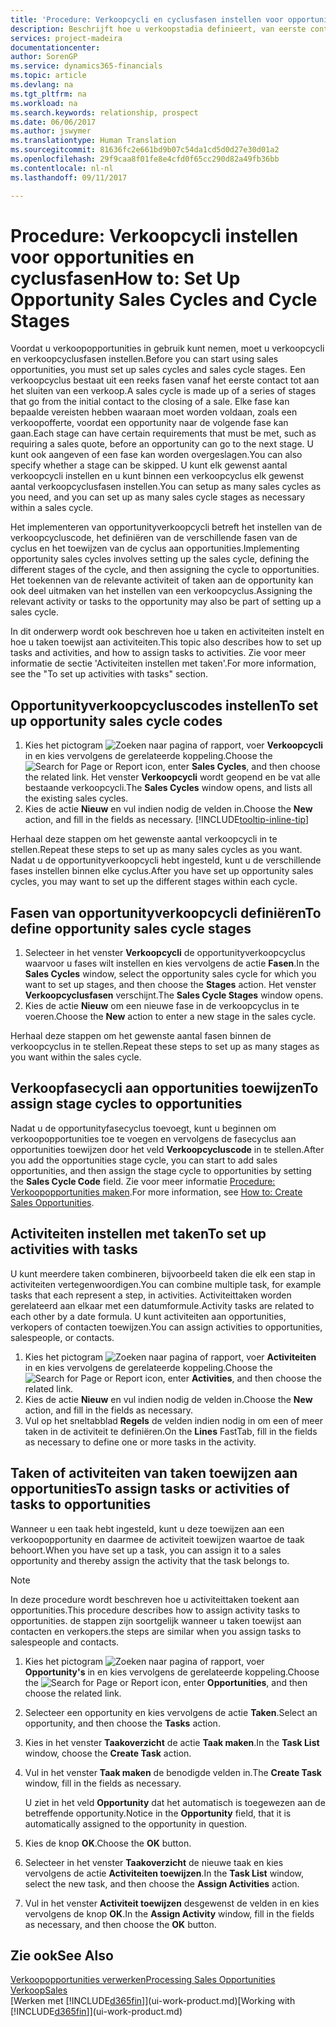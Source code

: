 ```yaml
---
title: 'Procedure: Verkoopcycli en cyclusfasen instellen voor opportunities| Microsoft Docs'
description: Beschrijft hoe u verkoopstadia definieert, van eerste contact tot sluiten, om een verkoopcyclus te maken en toe te wijzen aan opportunities in Financials.
services: project-madeira
documentationcenter: 
author: SorenGP
ms.service: dynamics365-financials
ms.topic: article
ms.devlang: na
ms.tgt_pltfrm: na
ms.workload: na
ms.search.keywords: relationship, prospect
ms.date: 06/06/2017
ms.author: jswymer
ms.translationtype: Human Translation
ms.sourcegitcommit: 81636fc2e661bd9b07c54da1cd5d0d27e30d01a2
ms.openlocfilehash: 29f9caa8f01fe8e4cfd0f65cc290d82a49fb36bb
ms.contentlocale: nl-nl
ms.lasthandoff: 09/11/2017

---
```

# <a name="how-to-set-up-opportunity-sales-cycles-and-cycle-stages"></a><span data-ttu-id="68dda-103">Procedure: Verkoopcycli instellen voor opportunities en cyclusfasen</span><span class="sxs-lookup"><span data-stu-id="68dda-103">How to: Set Up Opportunity Sales Cycles and Cycle Stages</span></span>
<span data-ttu-id="68dda-104">Voordat u verkoopopportunities in gebruik kunt nemen, moet u verkoopcycli en verkoopcyclusfasen instellen.</span><span class="sxs-lookup"><span data-stu-id="68dda-104">Before you can start using sales opportunities, you must set up sales cycles and sales cycle stages.</span></span> <span data-ttu-id="68dda-105">Een verkoopcyclus bestaat uit een reeks fasen vanaf het eerste contact tot aan het sluiten van een verkoop.</span><span class="sxs-lookup"><span data-stu-id="68dda-105">A sales cycle is made up of a series of stages that go from the initial contact to the closing of a sale.</span></span> <span data-ttu-id="68dda-106">Elke fase kan bepaalde vereisten hebben waaraan moet worden voldaan, zoals een verkoopofferte, voordat een opportunity naar de volgende fase kan gaan.</span><span class="sxs-lookup"><span data-stu-id="68dda-106">Each stage can have certain requirements that must be met, such as requiring a sales quote, before an opportunity can go to the next stage.</span></span> <span data-ttu-id="68dda-107">U kunt ook aangeven of een fase kan worden overgeslagen.</span><span class="sxs-lookup"><span data-stu-id="68dda-107">You can also specify whether a stage can be skipped.</span></span> <span data-ttu-id="68dda-108">U kunt elk gewenst aantal verkoopcycli instellen en u kunt binnen een verkoopcyclus elk gewenst aantal verkoopcyclusfasen instellen.</span><span class="sxs-lookup"><span data-stu-id="68dda-108">You can setup as many sales cycles as you need, and you can set up as many sales cycle stages as necessary within a sales cycle.</span></span>

<span data-ttu-id="68dda-109">Het implementeren van opportunityverkoopcycli betreft het instellen van de verkoopcycluscode, het definiëren van de verschillende fasen van de cyclus en het toewijzen van de cyclus aan opportunities.</span><span class="sxs-lookup"><span data-stu-id="68dda-109">Implementing opportunity sales cycles involves setting up the sales cycle, defining the different stages of the cycle, and then assigning the cycle to opportunities.</span></span> <span data-ttu-id="68dda-110">Het toekennen van de relevante activiteit of taken aan de opportunity kan ook deel uitmaken van het instellen van een verkoopcyclus.</span><span class="sxs-lookup"><span data-stu-id="68dda-110">Assigning the relevant activity or tasks to the opportunity may also be part of setting up a sales cycle.</span></span>

<span data-ttu-id="68dda-111">In dit onderwerp wordt ook beschreven hoe u taken en activiteiten instelt en hoe u taken toewijst aan activiteiten.</span><span class="sxs-lookup"><span data-stu-id="68dda-111">This topic also describes how to set up tasks and activities, and how to assign tasks to activities.</span></span> <span data-ttu-id="68dda-112">Zie voor meer informatie de sectie 'Activiteiten instellen met taken'.</span><span class="sxs-lookup"><span data-stu-id="68dda-112">For more information, see the "To set up activities with tasks" section.</span></span>

## <a name="to-set-up-opportunity-sales-cycle-codes"></a><span data-ttu-id="68dda-113">Opportunityverkoopcycluscodes instellen</span><span class="sxs-lookup"><span data-stu-id="68dda-113">To set up opportunity sales cycle codes</span></span>
1. <span data-ttu-id="68dda-114">Kies het pictogram ![Zoeken naar pagina of rapport](media/ui-search/search_small.png "pictogram Zoeken naar pagina of rapport"), voer **Verkoopcycli** in en kies vervolgens de gerelateerde koppeling.</span><span class="sxs-lookup"><span data-stu-id="68dda-114">Choose the ![Search for Page or Report](media/ui-search/search_small.png "Search for Page or Report icon") icon, enter **Sales Cycles**, and then choose the related link.</span></span> <span data-ttu-id="68dda-115">Het venster **Verkoopcycli** wordt geopend en be vat alle bestaande verkoopcycli.</span><span class="sxs-lookup"><span data-stu-id="68dda-115">The **Sales Cycles** window opens, and lists all the existing sales cycles.</span></span>
2. <span data-ttu-id="68dda-116">Kies de actie **Nieuw** en vul indien nodig de velden in.</span><span class="sxs-lookup"><span data-stu-id="68dda-116">Choose the **New** action, and fill in the fields as necessary.</span></span> [!INCLUDE[tooltip-inline-tip](includes/tooltip-inline-tip_md.md)]

<span data-ttu-id="68dda-117">Herhaal deze stappen om het gewenste aantal verkoopcycli in te stellen.</span><span class="sxs-lookup"><span data-stu-id="68dda-117">Repeat these steps to set up as many sales cycles as you want.</span></span> <span data-ttu-id="68dda-118">Nadat u de opportunityverkoopcycli hebt ingesteld, kunt u de verschillende fases instellen binnen elke cyclus.</span><span class="sxs-lookup"><span data-stu-id="68dda-118">After you have set up opportunity sales cycles, you may want to set up the different stages within each cycle.</span></span>

## <a name="to-define-opportunity-sales-cycle-stages"></a><span data-ttu-id="68dda-119">Fasen van opportunityverkoopcycli definiëren</span><span class="sxs-lookup"><span data-stu-id="68dda-119">To define opportunity sales cycle stages</span></span>
1. <span data-ttu-id="68dda-120">Selecteer in het venster **Verkoopcycli** de opportunityverkoopcyclus waarvoor u fases wilt instellen en kies vervolgens de actie **Fasen**.</span><span class="sxs-lookup"><span data-stu-id="68dda-120">In the **Sales Cycles** window, select the opportunity sales cycle for which you want to set up stages, and then choose the **Stages** action.</span></span> <span data-ttu-id="68dda-121">Het venster **Verkoopcyclusfasen** verschijnt.</span><span class="sxs-lookup"><span data-stu-id="68dda-121">The **Sales Cycle Stages** window opens.</span></span>
2. <span data-ttu-id="68dda-122">Kies de actie **Nieuw** om een nieuwe fase in de verkoopcyclus in te voeren.</span><span class="sxs-lookup"><span data-stu-id="68dda-122">Choose the **New** action to enter a new stage in the sales cycle.</span></span>

<span data-ttu-id="68dda-123">Herhaal deze stappen om het gewenste aantal fasen binnen de verkoopcyclus in te stellen.</span><span class="sxs-lookup"><span data-stu-id="68dda-123">Repeat these steps to set up as many stages as you want within the sales cycle.</span></span>

## <a name="to-assign-stage-cycles-to-opportunities"></a><span data-ttu-id="68dda-124">Verkoopfasecycli aan opportunities toewijzen</span><span class="sxs-lookup"><span data-stu-id="68dda-124">To assign stage cycles to opportunities</span></span>
<span data-ttu-id="68dda-125">Nadat u de opportunityfasecyclus toevoegt, kunt u beginnen om verkoopopportunities toe te voegen en vervolgens de fasecyclus aan opportunities toewijzen door het veld **Verkoopcycluscode** in te stellen.</span><span class="sxs-lookup"><span data-stu-id="68dda-125">After you add the opportunities stage cycle, you can start to add sales opportunities, and then assign the stage cycle to opportunities by setting the **Sales Cycle Code** field.</span></span> <span data-ttu-id="68dda-126">Zie voor meer informatie [Procedure: Verkoopopportunities maken](marketing-how-create-opportunities.md).</span><span class="sxs-lookup"><span data-stu-id="68dda-126">For more information, see [How to: Create Sales Opportunities](marketing-how-create-opportunities.md).</span></span>

## <a name="to-set-up-activities-with-tasks"></a><span data-ttu-id="68dda-127">Activiteiten instellen met taken</span><span class="sxs-lookup"><span data-stu-id="68dda-127">To set up activities with tasks</span></span>
<span data-ttu-id="68dda-128">U kunt meerdere taken combineren, bijvoorbeeld taken die elk een stap in activiteiten vertegenwoordigen.</span><span class="sxs-lookup"><span data-stu-id="68dda-128">You can combine multiple task, for example tasks that each represent a step, in activities.</span></span> <span data-ttu-id="68dda-129">Activiteittaken worden gerelateerd aan elkaar met een datumformule.</span><span class="sxs-lookup"><span data-stu-id="68dda-129">Activity tasks are related to each other by a date formula.</span></span> <span data-ttu-id="68dda-130">U kunt activiteiten aan opportunities, verkopers of contacten toewijzen.</span><span class="sxs-lookup"><span data-stu-id="68dda-130">You can assign activities to opportunities, salespeople, or contacts.</span></span>

1. <span data-ttu-id="68dda-131">Kies het pictogram ![Zoeken naar pagina of rapport](media/ui-search/search_small.png "pictogram Zoeken naar pagina of rapport"), voer **Activiteiten** in en kies vervolgens de gerelateerde koppeling.</span><span class="sxs-lookup"><span data-stu-id="68dda-131">Choose the ![Search for Page or Report](media/ui-search/search_small.png "Search for Page or Report icon") icon, enter **Activities**, and then choose the related link.</span></span>
2. <span data-ttu-id="68dda-132">Kies de actie **Nieuw** en vul indien nodig de velden in.</span><span class="sxs-lookup"><span data-stu-id="68dda-132">Choose the **New** action, and fill in the fields as necessary.</span></span>
3. <span data-ttu-id="68dda-133">Vul op het sneltabblad **Regels** de velden indien nodig in om een of meer taken in de activiteit te definiëren.</span><span class="sxs-lookup"><span data-stu-id="68dda-133">On the **Lines** FastTab, fill in the fields as necessary to define one or more tasks in the activity.</span></span>

## <a name="to-assign-tasks-or-activities-of-tasks-to-opportunities"></a><span data-ttu-id="68dda-134">Taken of activiteiten van taken toewijzen aan opportunities</span><span class="sxs-lookup"><span data-stu-id="68dda-134">To assign tasks or activities of tasks to opportunities</span></span>
<span data-ttu-id="68dda-135">Wanneer u een taak hebt ingesteld, kunt u deze toewijzen aan een verkoopopportunity en daarmee de activiteit toewijzen waartoe de taak behoort.</span><span class="sxs-lookup"><span data-stu-id="68dda-135">When you have set up a task, you can assign it to a sales opportunity and thereby assign the activity that the task belongs to.</span></span>

> [!NOTE]  
>   <span data-ttu-id="68dda-136">In deze procedure wordt beschreven hoe u activiteittaken toekent aan opportunities.</span><span class="sxs-lookup"><span data-stu-id="68dda-136">This procedure describes how to assign activity tasks to opportunities.</span></span> <span data-ttu-id="68dda-137">de stappen zijn soortgelijk wanneer u taken toewijst aan contacten en verkopers.</span><span class="sxs-lookup"><span data-stu-id="68dda-137">the steps are similar when you assign tasks to salespeople and contacts.</span></span>

1. <span data-ttu-id="68dda-138">Kies het pictogram ![Zoeken naar pagina of rapport](media/ui-search/search_small.png "pictogram Zoeken naar pagina of rapport"), voer **Opportunity's** in en kies vervolgens de gerelateerde koppeling.</span><span class="sxs-lookup"><span data-stu-id="68dda-138">Choose the ![Search for Page or Report](media/ui-search/search_small.png "Search for Page or Report icon") icon, enter **Opportunities**, and then choose the related link.</span></span>
2. <span data-ttu-id="68dda-139">Selecteer een opportunity en kies vervolgens de actie **Taken**.</span><span class="sxs-lookup"><span data-stu-id="68dda-139">Select an opportunity, and then choose the **Tasks** action.</span></span>
3. <span data-ttu-id="68dda-140">Kies in het venster **Taakoverzicht** de actie **Taak maken**.</span><span class="sxs-lookup"><span data-stu-id="68dda-140">In the **Task List** window, choose the **Create Task** action.</span></span>
4.  <span data-ttu-id="68dda-141">Vul in het venster **Taak maken** de benodigde velden in.</span><span class="sxs-lookup"><span data-stu-id="68dda-141">The **Create Task** window, fill in the fields as necessary.</span></span>

    <span data-ttu-id="68dda-142">U ziet in het veld **Opportunity** dat het automatisch is toegewezen aan de betreffende opportunity.</span><span class="sxs-lookup"><span data-stu-id="68dda-142">Notice in the **Opportunity** field, that it is automatically assigned to the opportunity in question.</span></span>
5. <span data-ttu-id="68dda-143">Kies de knop **OK**.</span><span class="sxs-lookup"><span data-stu-id="68dda-143">Choose the **OK** button.</span></span>
6. <span data-ttu-id="68dda-144">Selecteer in het venster **Taakoverzicht** de nieuwe taak en kies vervolgens de actie **Activiteiten toewijzen**.</span><span class="sxs-lookup"><span data-stu-id="68dda-144">In the **Task List** window, select the new task, and then choose the **Assign Activities** action.</span></span>
7. <span data-ttu-id="68dda-145">Vul in het venster **Activiteit toewijzen** desgewenst de velden in en kies vervolgens de knop **OK**.</span><span class="sxs-lookup"><span data-stu-id="68dda-145">In the **Assign Activity** window, fill in the fields as necessary, and then choose the **OK** button.</span></span>

## <a name="see-also"></a><span data-ttu-id="68dda-146">Zie ook</span><span class="sxs-lookup"><span data-stu-id="68dda-146">See Also</span></span>
[<span data-ttu-id="68dda-147">Verkoopopportunities verwerken</span><span class="sxs-lookup"><span data-stu-id="68dda-147">Processing Sales Opportunities</span></span>](marketing-processing-sales-opportunities.md)  
[<span data-ttu-id="68dda-148">Verkoop</span><span class="sxs-lookup"><span data-stu-id="68dda-148">Sales</span></span>](sales-manage-sales.md)  
<span data-ttu-id="68dda-149">[Werken met [!INCLUDE[d365fin](includes/d365fin_md.md)]](ui-work-product.md)</span><span class="sxs-lookup"><span data-stu-id="68dda-149">[Working with [!INCLUDE[d365fin](includes/d365fin_md.md)]](ui-work-product.md)</span></span>

